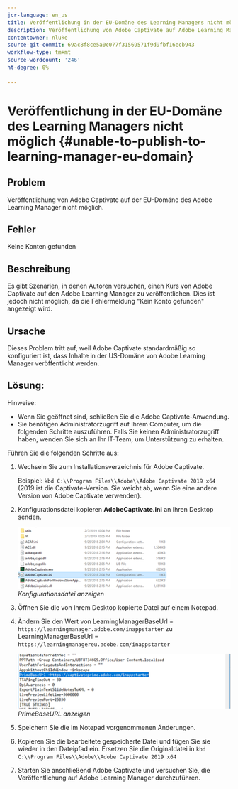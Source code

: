 ```yaml
---
jcr-language: en_us
title: Veröffentlichung in der EU-Domäne des Learning Managers nicht möglich
description: Veröffentlichung von Adobe Captivate auf Adobe Learning Manager EU-Domäne im Adobe Learning Manager nicht möglich.
contentowner: nluke
source-git-commit: 69ac8f8ce5a0c077f31569571f9d9fbf16ecb943
workflow-type: tm+mt
source-wordcount: '246'
ht-degree: 0%

---
```




# Veröffentlichung in der EU-Domäne des Learning Managers nicht möglich {#unable-to-publish-to-learning-manager-eu-domain}

## Problem

Veröffentlichung von Adobe Captivate auf der EU-Domäne des Adobe Learning Manager nicht möglich.

## Fehler

Keine Konten gefunden

## Beschreibung

Es gibt Szenarien, in denen Autoren versuchen, einen Kurs von Adobe Captivate auf den Adobe Learning Manager zu veröffentlichen. Dies ist jedoch nicht möglich, da die Fehlermeldung &quot;Kein Konto gefunden&quot; angezeigt wird.

## Ursache

Dieses Problem tritt auf, weil Adobe Captivate standardmäßig so konfiguriert ist, dass Inhalte in der US-Domäne von Adobe Learning Manager veröffentlicht werden.

## Lösung:

Hinweise:

* Wenn Sie geöffnet sind, schließen Sie die Adobe Captivate-Anwendung.
* Sie benötigen Administratorzugriff auf Ihrem Computer, um die folgenden Schritte auszuführen. Falls Sie keinen Administratorzugriff haben, wenden Sie sich an Ihr IT-Team, um Unterstützung zu erhalten.

Führen Sie die folgenden Schritte aus:

1. Wechseln Sie zum Installationsverzeichnis für Adobe Captivate.

   Beispiel:  `kbd C:\\Program Files\\Adobe\\Adobe Captivate 2019 x64` (2019 ist die Captivate-Version. Sie weicht ab, wenn Sie eine andere Version von Adobe Captivate verwenden).

1. Konfigurationsdatei kopieren **AdobeCaptivate.ini** an Ihren Desktop senden.

   ![](assets/cp-captivate.ini.png)
   *Konfigurationsdatei anzeigen*

1. Öffnen Sie die von Ihrem Desktop kopierte Datei auf einem Notepad.
1. Ändern Sie den Wert von LearningManagerBaseUrl = `https://learningmanager.adobe.com/inappstarter` zu LearningManagerBaseUrl = `https://learningmanagereu.adobe.com/inappstarter`

   ![](assets/cp-primebaseurl.png)
   *PrimeBaseURL anzeigen*

1. Speichern Sie die im Notepad vorgenommenen Änderungen.
1. Kopieren Sie die bearbeitete gespeicherte Datei und fügen Sie sie wieder in den Dateipfad ein. Ersetzen Sie die Originaldatei in  `kbd C:\\Program Files\\Adobe\\Adobe Captivate 2019 x64`
1. Starten Sie anschließend Adobe Captivate und versuchen Sie, die Veröffentlichung auf Adobe Learning Manager durchzuführen.

